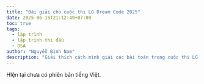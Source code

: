 ```yaml
---
title: "Bài giải cho cuộc thi LG Dream Code 2025"
date: 2025-06-15T21:12:49+07:00
toc: true
tags:
  - lập trình
  - lập trình thi đấu
  - DSA
author: "Nguyễn Bình Nam"
description: "Giải thích cách mình giải các bài toán trong cuộc thi LG Dream Code 2025"
---
```


HIện tại chưa có phiên bản tiếng Việt.
